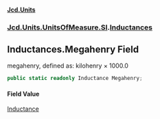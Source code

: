 #### [Jcd.Units](index.md 'index')
### [Jcd.Units.UnitsOfMeasure.SI](Jcd.Units.UnitsOfMeasure.SI.md 'Jcd.Units.UnitsOfMeasure.SI').[Inductances](Inductances.md 'Jcd.Units.UnitsOfMeasure.SI.Inductances')

## Inductances.Megahenry Field

megahenry, defined as: kilohenry × 1000.0

```csharp
public static readonly Inductance Megahenry;
```

#### Field Value
[Inductance](Inductance.md 'Jcd.Units.UnitTypes.Inductance')